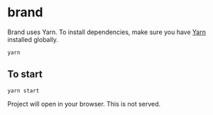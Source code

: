 # brand

Brand uses Yarn. To install dependencies, make sure you have [Yarn](https://yarnpkg.com/en/docs/install) installed globally.

`yarn`

## To start
`yarn start`

Project will open in your browser. This is not served.